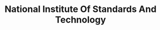 ---
# This topic lives at
# https://digital.gov/topics/national-institute-of-standards-and-technology

# Topic Title
title: "National Institute Of Standards And Technology"

# description — keep it short and clear
# summary: ""

# Weight
weight: 1

# For more information on managing topics,
# see https://github.com/GSA/digitalgov.gov/wiki/topics
---